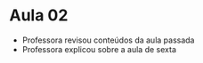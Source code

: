 # Aula 02

- Professora revisou conteúdos da aula passada
- Professora explicou sobre a aula de sexta

